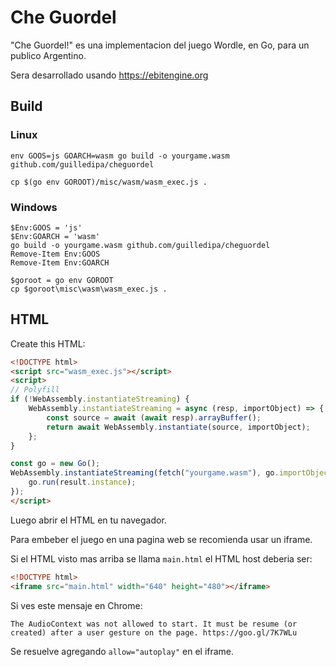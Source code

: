 # Che Guordel

"Che Guordel!" es una implementacion del juego Wordle, en Go, para un publico
Argentino.

Sera desarrollado usando https://ebitengine.org

## Build

### Linux

```shell
env GOOS=js GOARCH=wasm go build -o yourgame.wasm github.com/guilledipa/cheguordel
```

```shell
cp $(go env GOROOT)/misc/wasm/wasm_exec.js .
```

### Windows

```shell
$Env:GOOS = 'js'
$Env:GOARCH = 'wasm'
go build -o yourgame.wasm github.com/guilledipa/cheguordel
Remove-Item Env:GOOS
Remove-Item Env:GOARCH
```

```shell
$goroot = go env GOROOT
cp $goroot\misc\wasm\wasm_exec.js .
```

## HTML

Create this HTML:

```html
<!DOCTYPE html>
<script src="wasm_exec.js"></script>
<script>
// Polyfill
if (!WebAssembly.instantiateStreaming) {
    WebAssembly.instantiateStreaming = async (resp, importObject) => {
        const source = await (await resp).arrayBuffer();
        return await WebAssembly.instantiate(source, importObject);
    };
}

const go = new Go();
WebAssembly.instantiateStreaming(fetch("yourgame.wasm"), go.importObject).then(result => {
    go.run(result.instance);
});
</script>
```

Luego abrir el HTML en tu navegador.

Para embeber el juego en una pagina web se recomienda usar un iframe.

Si el HTML visto mas arriba se llama `main.html` el HTML host deberia ser:

```html
<!DOCTYPE html>
<iframe src="main.html" width="640" height="480"></iframe>
```

Si ves este mensaje en Chrome:

```none
The AudioContext was not allowed to start. It must be resume (or created) after a user gesture on the page. https://goo.gl/7K7WLu
```

Se resuelve agregando `allow="autoplay"` en el iframe.
